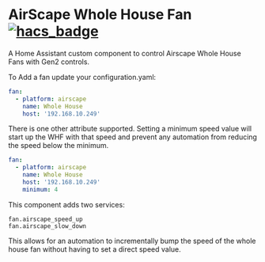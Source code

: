 # AirScape Whole House Fan [![hacs_badge](https://img.shields.io/badge/HACS-Custom-orange.svg)](https://github.com/custom-components/hacs)

A Home Assistant custom component to control Airscape Whole House Fans with Gen2 controls.

To Add a fan update your configuration.yaml:
```yaml
fan:
  - platform: airscape
    name: Whole House
    host: '192.168.10.249'
```

There is one other attribute supported. Setting a minimum speed value will start up the WHF with that speed and prevent any automation from reducing the speed below the minimum.
```yaml
fan:
  - platform: airscape
    name: Whole House
    host: '192.168.10.249'
    minimum: 4
```

This component adds two services:
```
fan.airscape_speed_up
fan.airscape_slow_down
```
This allows for an automation to incrementally bump the speed of the whole house fan without having to set a direct speed value.